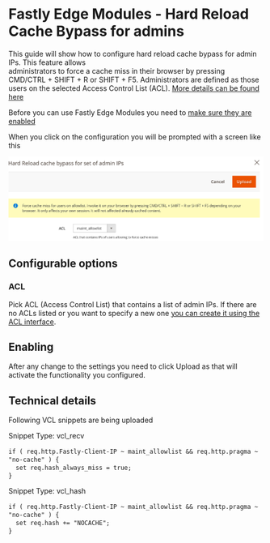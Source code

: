 # Fastly Edge Modules - Hard Reload Cache Bypass for admins

This guide will show how to configure hard reload cache bypass for admin IPs. This feature allows  
administrators to force a cache miss in their browser by pressing CMD/CTRL + SHIFT + R or SHIFT + F5.
Administrators are defined as those users on the selected Access Control List (ACL).
[More details can be found here](https://github.com/fastly/fastly-magento2/issues/147)

Before you can use Fastly Edge Modules you need to [make sure they are enabled](https://github.com/fastly/fastly-magento2/blob/master/Documentation/Guides/Edge-Modules/EDGE-MODULES.md)

When you click on the configuration you will be prompted with a screen like this

![Fastly Edge Module hard reload cache bypass](../../images/guides/edge-modules/edge-module-hard-reload-cache-bypass.png "Fastly Edge Module hard reload cache bypass")

## Configurable options

### ACL

Pick ACL (Access Control List) that contains a list of admin IPs. If there are no ACLs listed or you want to specify a new
one [you can create it using the ACL interface](https://github.com/fastly/fastly-magento2/blob/master/Documentation/Guides/ACL.md).


## Enabling

After any change to the settings you need to click Upload as that will activate the functionality you configured.

## Technical details

Following VCL snippets are being uploaded

Snippet Type: vcl_recv

```vcl
if ( req.http.Fastly-Client-IP ~ maint_allowlist && req.http.pragma ~ "no-cache" ) {
  set req.hash_always_miss = true;
}
```

Snippet Type: vcl_hash

```vcl
if ( req.http.Fastly-Client-IP ~ maint_allowlist && req.http.pragma ~ "no-cache" ) {
  set req.hash += "NOCACHE";
}
```

